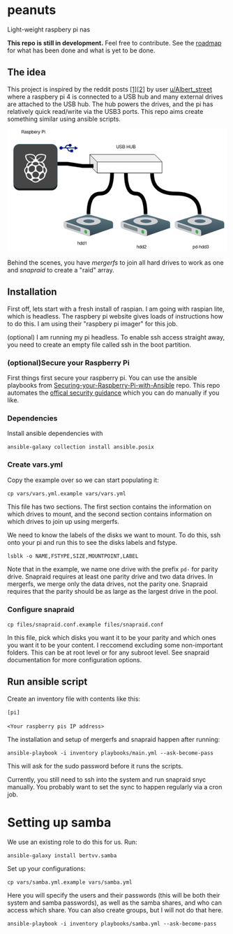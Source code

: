 # peanuts

Light-weight raspbery pi nas

**This repo is still in development.** Feel free to contribute. See the [roadmap](ROADMAP.md) for what has been done and what is yet to be done.

## The idea

This project is inspired by the reddit posts [[1]](https://www.reddit.com/r/raspberry_pi/comments/d1hmop/made_a_raspberry_pi_4_nas_automated_download/)[[2]](https://www.reddit.com/r/raspberry_pi/comments/kdy806/my_pinas_is_growing/) by user [u/Albert_street](https://www.reddit.com/user/Albert_street) where a raspbery pi 4 is connected to a USB hub and many external drives are attached to the USB hub. The hub powers the drives, and the pi has relatively quick read/write via the USB3 ports. This repo aims create something similar using ansible scripts.

![peanuts physical setup](docs/peanuts.png)

Behind the scenes, you have *mergerfs* to join all hard drives to work as one and *snapraid* to create a "raid" array.


## Installation


First off, lets start with a fresh install of raspian. I am going with raspian lite, which is headless. The raspbery pi website gives loads of instructions how to do this. I am using their "raspbery pi imager" for this job.


(optional) I am running my pi headless. To enable ssh access straight away, you need to create an empty file called ssh in the boot partition.


### (optional)Secure your Raspberry Pi

First things first secure your raspberry pi. You can use the ansible playbooks from [Securing-your-Raspberry-Pi-with-Ansible](https://github.com/tomgelbling/Securing-your-Raspberry-Pi-with-Ansible) repo. This repo automates the [offical security guidance](https://www.raspberrypi.org/documentation/configuration/security.md) which you can do manually if you like.


### Dependencies

Install ansible dependencies with

```
ansible-galaxy collection install ansible.posix
```


### Create vars.yml

Copy the example over so we can start populating it:

```
cp vars/vars.yml.example vars/vars.yml
```

This file has two sections. The first section contains the information on which drives to mount, and the second section contains information on which drives to join up using mergerfs.

We need to know the labels of the disks we want to mount. To do this, ssh onto your pi and run this to see the disks labels and fstype.

```
lsblk -o NAME,FSTYPE,SIZE,MOUNTPOINT,LABEL
```

Note that in the example, we name one drive with the prefix `pd-` for parity drive. Snapraid requires at least one parity drive and two data drives. In mergerfs, we merge only the data drives, not the parity one. Snapraid requires that the parity should be as large as the largest drive in the pool.

### Configure snapraid


```
cp files/snapraid.conf.example files/snapraid.conf
```

In this file, pick which disks you want it to be your parity and which ones you want it to be your content. I reccomend excluding some non-important folders. This can be at root level or for any subroot level. See snapraid documentation for more configuration options.


## Run ansible script

Create an inventory file with contents like this:

```
[pi]

<Your raspberry pis IP address>
```

The installation and setup of mergerfs and snapraid happen after running:

```
ansible-playbook -i inventory playbooks/main.yml --ask-become-pass
```

This will ask for the sudo password before it runs the scripts.

Currently, you still need to ssh into the system and run snapraid snyc manually. You probably want to set the sync to happen regularly via a cron job.


# Setting up samba

We use an existing role to do this for us. Run:

```
ansible-galaxy install bertvv.samba
```

Set up your configurations:

```
cp vars/samba.yml.example vars/samba.yml
```

Here you will specify the users and their passwords (this will be both their system and samba passwords), as well as the samba shares, and who can access which share. You can also create groups, but I will not do that here.

```
ansible-playbook -i inventory playbooks/samba.yml --ask-become-pass
```